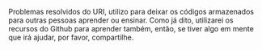 Problemas resolvidos do URI, utilizo para deixar os códigos armazenados para outras pessoas aprender ou ensinar.
Como já dito, utilizarei os recursos do Github para aprender também, então, se tiver algo em mente que irá ajudar, por favor, compartilhe.
